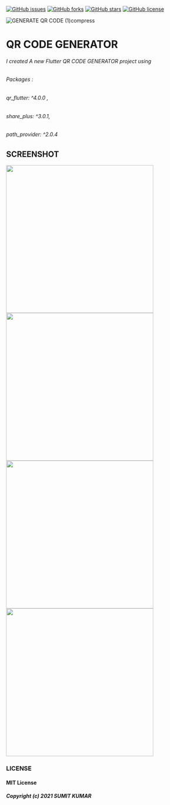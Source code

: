 [![GitHub issues](https://img.shields.io/github/issues/sumitvarun/QRGEN?style=for-the-badge)](https://github.com/sumitvarun/QRGEN/issues)
[![GitHub forks](https://img.shields.io/github/forks/sumitvarun/QRGEN?style=for-the-badge)](https://github.com/sumitvarun/QRGEN/network)
[![GitHub stars](https://img.shields.io/github/stars/sumitvarun/QRGEN?style=for-the-badge)](https://github.com/sumitvarun/QRGEN/stargazers)
[![GitHub license](https://img.shields.io/github/license/sumitvarun/QRGEN?style=for-the-badge)](https://github.com/sumitvarun/QRGEN)

![GENERATE QR CODE (1)compress](https://user-images.githubusercontent.com/52107131/144990593-a7d8e356-2627-4ec2-8e07-efc7d094fafd.jpg)

# QR CODE GENERATOR 

###### I created A new Flutter QR CODE GENERATOR project using 
######  Packages : 
###### qr_flutter: ^4.0.0 ,
###### share_plus: ^3.0.1, 
###### path_provider: ^2.0.4


## SCREENSHOT

<div>
  <img src = "https://user-images.githubusercontent.com/52107131/145379767-aec2842f-55d5-4b89-95e3-e349c8b4cae8.png" height = '400'>
    <img src = "https://user-images.githubusercontent.com/52107131/145379795-b2fa5aeb-f0db-4c6a-a172-2373d95587e5.png" height = '400'>
    <img src = "https://user-images.githubusercontent.com/52107131/145379810-3e2ff21c-6b19-4a7d-bc6c-d64032bb61a7.png" height = '400'>
    <img src = "https://user-images.githubusercontent.com/52107131/145379822-06c72e9f-2829-4e2c-99ab-985f4dae3ecd.png" height = '400'>

</div>

### LICENSE
#### MIT License

##### Copyright (c) 2021 SUMIT KUMAR
